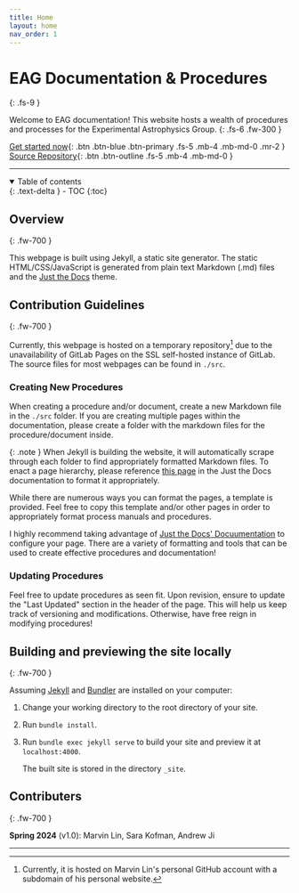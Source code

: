 ```yaml
---
title: Home
layout: home
nav_order: 1
---
```


# EAG Documentation & Procedures
{: .fs-9 }

Welcome to EAG documentation! This website hosts a wealth of procedures and processes for the Experimental Astrophysics Group.
{: .fs-6 .fw-300 }

[Get started now](#contribution-guidelines){: .btn .btn-blue .btn-primary .fs-5 .mb-4 .mb-md-0 .mr-2 }
[Source Repository](https://github.com/marvinlinn/eag-documentation){: .btn .btn-outline .fs-5 .mb-4 .mb-md-0 }

---

<details open markdown="block">
  <summary>
    Table of contents
  </summary>
  {: .text-delta }
- TOC
{:toc}
</details>

## Overview
{: .fw-700 }

This webpage is built using Jekyll, a static site generator. The static HTML/CSS/JavaScript is generated from plain text Markdown (.md) files and the [Just the Docs](https://just-the-docs.com/) theme. 

## Contribution Guidelines
{: .fw-700 }

Currently, this webpage is hosted on a temporary repository[^1] due to the unavailability of GitLab Pages on the SSL self-hosted instance of GitLab. The source files for most webpages can be found in `./src`. 

### Creating New Procedures

When creating a procedure and/or document, create a new Markdown file in the `./src` folder. If you are creating multiple pages within the documentation, please create a folder with the markdown files for the procedure/document inside. 

{: .note }
When Jekyll is building the website, it will automatically scrape through each folder to find appropriately formatted Markdown files. To enact a page hierarchy, please reference [this page](https://just-the-docs.com/docs/navigation-structure/#pages-with-children) in the Just the Docs documentation to format it appropriately.

While there are numerous ways you can format the pages, a template is provided. Feel free to copy this template and/or other pages in order to appropriately format process manuals and procedures.

I highly recommend taking advantage of [Just the Docs' Docuumentation](https://just-the-docs.com/) to configure your page. There are a variety of formatting and tools that can be used to create effective procedures and documentation!

### Updating Procedures

Feel free to update procedures as seen fit. Upon revision, ensure to update the "Last Updated" section in the header of the page. This will help us keep track of versioning and modifications. Otherwise, have free reign in modifying procedures!


## Building and previewing the site locally
{: .fw-700 }

Assuming [Jekyll](https://jekyllrb.com/docs/installation/) and [Bundler](https://bundler.io/guides/getting_started.html) are installed on your computer:

1.  Change your working directory to the root directory of your site.

2.  Run `bundle install`.

3.  Run `bundle exec jekyll serve` to build your site and preview it at `localhost:4000`.

    The built site is stored in the directory `_site`.

## Contributers
{: .fw-700 }

**Spring 2024** (v1.0): Marvin Lin, Sara Kofman, Andrew Ji

----

[^1]: Currently, it is hosted on Marvin Lin's personal GitHub account with a subdomain of his personal website.
